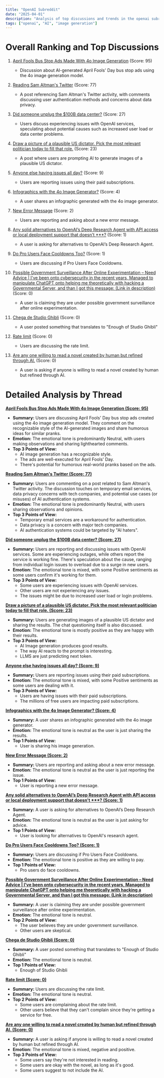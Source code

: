 ```yaml
---
title: "OpenAI Subreddit"
date: "2025-04-01"
description: "Analysis of top discussions and trends in the openai subreddit"
tags: ["openai", "AI", "image generation"]
---
```


# Overall Ranking and Top Discussions
1.  [April Fools Bus Stop Ads Made With 4o Image Generation](https://www.reddit.com/gallery/1joyw3l) (Score: 95)
    *   Discussion about AI-generated April Fools' Day bus stop ads using the 4o image generation model.

2.  [Reading Sam Altman's Twitter](https://i.redd.it/jopj1j4wx9se1.png) (Score: 77)
    *   A post referencing Sam Altman's Twitter activity, with comments discussing user authentication methods and concerns about data privacy.

3.  [Did someone unplug the $100B data center?](https://www.reddit.com/r/OpenAI/comments/1jowgfw/did_someone_unplug_the_100b_data_center/) (Score: 27)
    *   Users discuss experiencing issues with OpenAI services, speculating about potential causes such as increased user load or data center problems.

4.  [Draw a picture of a plausible US dictator. Pick the most relevant politician today to fill that role.](https://www.reddit.com/r/OpenAI/comments/1jp2b5e/draw_a_picture_of_a_plausible_us_dictator_pick/) (Score: 23)
    *   A post where users are prompting AI to generate images of a plausible US dictator.

5.  [Anyone else having issues all day?](https://i.redd.it/d221oe8vd8se1.jpeg) (Score: 9)
    *   Users are reporting issues using their paid subscriptions.

6.  [Infographics with the 4o Image Generator?](https://www.reddit.com/r/OpenAI/comments/1jp1zsi/infographics_with_the_4o_image_generator/) (Score: 4)
    *   A user shares an infographic generated with the 4o image generator.

7.  [New Error Message](https://i.redd.it/za17e8sny9se1.jpeg) (Score: 2)
    *   Users are reporting and asking about a new error message.

8.  [Any solid alternatives to OpenAI’s Deep Research Agent with API access or local deployment support that doesn't ***?](https://www.reddit.com/r/OpenAI/comments/1jp3l8w/any_solid_alternatives_to_openais_deep_research/) (Score: 1)
    *   A user is asking for alternatives to OpenAI’s Deep Research Agent.

9.  [Do Pro Users Face Cooldowns Too?](https://www.reddit.com/r/OpenAI/comments/1jp45z7/do_pro_users_face_cooldowns_too/) (Score: 1)
    *   Users are discussing if Pro Users Face Cooldowns.

10. [Possible Government Surveillance After Online Experimentation – Need Advice | I've been onto cybersecurity in the recent years, Managed to manipulate ChatGPT onto helping me theoretically with hacking a Governmental Server, and than I got this message: (Link in description)](https://i.redd.it/9gbkfsuaf9se1.png) (Score: 0)
    *   A user is claiming they are under possible government surveillance after online experimentation.

11. [Chega de Studio Ghibli](https://i.redd.it/qh5i1tc02ase1.png) (Score: 0)
    *   A user posted something that translates to "Enough of Studio Ghibli"

12. [Rate limit](https://www.reddit.com/r/OpenAI/comments/1jox36j/rate_limit/) (Score: 0)
    *   Users are discussing the rate limit.

13. [Are any one willing to read a novel created by human but refined through AI.](https://www.reddit.com/r/OpenAI/comments/1jp0hsl/are_any_one_willing_to_read_a_novel_created_by/) (Score: 0)
    *   A user is asking if anyone is willing to read a novel created by human but refined through AI.

# Detailed Analysis by Thread
**[April Fools Bus Stop Ads Made With 4o Image Generation (Score: 95)](https://www.reddit.com/gallery/1joyw3l)**
*   **Summary:** Users are discussing April Fools' Day bus stop ads created using the 4o image generation model. They comment on the recognizable style of the AI-generated images and share humorous ideas for similar pranks.
*   **Emotion:** The emotional tone is predominantly Neutral, with users making observations and sharing lighthearted comments.
*   **Top 3 Points of View:**
    *   AI image generation has a recognizable style.
    *   The ads are well-executed for April Fools' Day.
    *   There's potential for humorous real-world pranks based on the ads.

**[Reading Sam Altman's Twitter (Score: 77)](https://i.redd.it/jopj1j4wx9se1.png)**
*   **Summary:** Users are commenting on a post related to Sam Altman's Twitter activity. The discussion touches on temporary email services, data privacy concerns with tech companies, and potential use cases (or misuses) of AI authentication systems.
*   **Emotion:** The emotional tone is predominantly Neutral, with users sharing observations and opinions.
*   **Top 3 Points of View:**
    *   Temporary email services are a workaround for authentication.
    *   Data privacy is a concern with major tech companies.
    *   AI authentication systems could be targeted by "AI haters".

**[Did someone unplug the $100B data center? (Score: 27)](https://www.reddit.com/r/OpenAI/comments/1jowgfw/did_someone_unplug_the_100b_data_center/)**
*   **Summary:**  Users are reporting and discussing issues with OpenAI services. Some are experiencing outages, while others report the service is working fine. There's speculation about the cause, ranging from individual login issues to overload due to a surge in new users.
*   **Emotion:** The emotional tone is mixed, with some Positive sentiments as some users confirm it's working for them.
*   **Top 3 Points of View:**
    *   Some users are experiencing issues with OpenAI services.
    *   Other users are not experiencing any issues.
    *   The issues might be due to increased user load or login problems.

**[Draw a picture of a plausible US dictator. Pick the most relevant politician today to fill that role. (Score: 23)](https://www.reddit.com/r/OpenAI/comments/1jp2b5e/draw_a_picture_of_a_plausible_us_dictator_pick/)**
*   **Summary:**  Users are generating images of a plausible US dictator and sharing the results. The chat questioning itself is also discussed.
*   **Emotion:** The emotional tone is mostly positive as they are happy with their results.
*   **Top 3 Points of View:**
    *   AI Image generation produces good results.
    *   The way AI reacts to the prompt is interesting.
    *   LLMS are just predicting next token.

**[Anyone else having issues all day? (Score: 9)](https://i.redd.it/d221oe8vd8se1.jpeg)**
*   **Summary:** Users are reporting issues using their paid subscriptions.
*   **Emotion:** The emotional tone is mixed, with some Positive sentiments as some users are dealing with it.
*   **Top 3 Points of View:**
    *   Users are having issues with their paid subscriptions.
    *   The millions of free users are impacting paid subscriptions.

**[Infographics with the 4o Image Generator? (Score: 4)](https://www.reddit.com/r/OpenAI/comments/1jp1zsi/infographics_with_the_4o_image_generator/)**
*   **Summary:**  A user shares an infographic generated with the 4o image generator.
*   **Emotion:** The emotional tone is neutral as the user is just sharing the results.
*   **Top 1 Points of View:**
    *   User is sharing his image generation.

**[New Error Message (Score: 2)](https://i.redd.it/za17e8sny9se1.jpeg)**
*   **Summary:** Users are reporting and asking about a new error message.
*   **Emotion:** The emotional tone is neutral as the user is just reporting the issue.
*   **Top 1 Points of View:**
    *   User is reporting a new error message.

**[Any solid alternatives to OpenAI’s Deep Research Agent with API access or local deployment support that doesn't ***? (Score: 1)](https://www.reddit.com/r/OpenAI/comments/1jp3l8w/any_solid_alternatives_to_openais_deep_research/)**
*   **Summary:** A user is asking for alternatives to OpenAI’s Deep Research Agent.
*   **Emotion:** The emotional tone is neutral as the user is just asking for advice.
*   **Top 1 Points of View:**
    *   User is looking for alternatives to OpenAI's research agent.

**[Do Pro Users Face Cooldowns Too? (Score: 1)](https://www.reddit.com/r/OpenAI/comments/1jp45z7/do_pro_users_face_cooldowns_too/)**
*   **Summary:** Users are discussing if Pro Users Face Cooldowns.
*   **Emotion:** The emotional tone is positive as they are willing to pay.
*   **Top 1 Points of View:**
    *   Pro users do face cooldowns.

**[Possible Government Surveillance After Online Experimentation – Need Advice | I've been onto cybersecurity in the recent years, Managed to manipulate ChatGPT onto helping me theoretically with hacking a Governmental Server, and than I got this message: (Link in description)](https://i.redd.it/9gbkfsuaf9se1.png)**
*   **Summary:** A user is claiming they are under possible government surveillance after online experimentation.
*   **Emotion:** The emotional tone is neutral.
*   **Top 2 Points of View:**
    *   The user believes they are under government surveillance.
    *   Other users are skeptical.

**[Chega de Studio Ghibli (Score: 0)](https://i.redd.it/qh5i1tc02ase1.png)**
*   **Summary:** A user posted something that translates to "Enough of Studio Ghibli"
*   **Emotion:** The emotional tone is neutral.
*   **Top 1 Points of View:**
    *   Enough of Studio Ghibli

**[Rate limit (Score: 0)](https://www.reddit.com/r/OpenAI/comments/1jox36j/rate_limit/)**
*   **Summary:** Users are discussing the rate limit.
*   **Emotion:** The emotional tone is neutral.
*   **Top 2 Points of View:**
    *   Some users are complaining about the rate limit.
    *   Other users believe that they can't complain since they're getting a service for free.

**[Are any one willing to read a novel created by human but refined through AI. (Score: 0)](https://www.reddit.com/r/OpenAI/comments/1jp0hsl/are_any_one_willing_to_read_a_novel_created_by/)**
*   **Summary:** A user is asking if anyone is willing to read a novel created by human but refined through AI.
*   **Emotion:** The emotional tone is mixed, negative and positive.
*   **Top 3 Points of View:**
    *   Some users say they're not interested in reading.
    *   Some users are okay with the novel, as long as it's good.
    *   Some users suggest to not include the AI.
